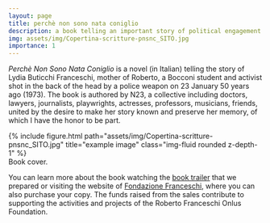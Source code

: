 ```yaml
---
layout: page
title: perchè non sono nata coniglio
description: a book telling an important story of political engagement
img: assets/img/Copertina-scritture-pnsnc_SITO.jpg
importance: 1
---
```


*Perchè Non Sono Nata Coniglio* is a novel (in Italian) telling the story of Lydia Buticchi Franceschi, mother of Roberto, a Bocconi student and activist shot in the back of the head by a police weapon on 23 January 50 years ago (1973). The book is authored by N23, a collective including doctors, lawyers, journalists, playwrights, actresses, professors, musicians, friends, united by the desire to make her story known and preserve her memory, of which I have the honor to be part.

<div class="row">
    <div class="col-sm mt-3 mt-md-0">
        {% include figure.html path="assets/img/Copertina-scritture-pnsnc_SITO.jpg" title="example image" class="img-fluid rounded z-depth-1" %}
    </div>
</div>
<div class="caption">
    Book cover.
</div>

You can learn more about the book watching the [book trailer](https://www.youtube.com/watch?v=W2-xRtW6MyY) that we prepared or visiting the website of [Fondazione Franceschi](https://www.fondfranceschi.it/libro-lydia-coniglio/), where you can also purchase your copy. The funds raised from the sales contribute to supporting the activities and projects of the Roberto Franceschi Onlus Foundation.